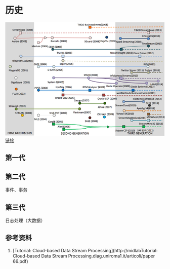 # 历史

![](image/history/history.png)[链接](http://midlab.diag.uniroma1.it/articoli/paper%2066.pdf)


## 第一代

## 第二代
事件、事务
## 第三代
日志处理（大数据）

## 参考资料

1. [Tutorial: Cloud-based Data Stream Processing](http://midlabTutorial: Cloud-based Data Stream Processing.diag.uniroma1.it/articoli/paper 66.pdf)
